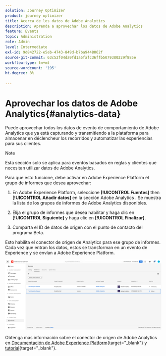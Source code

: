 ```yaml
---
solution: Journey Optimizer
product: journey optimizer
title: Acerca de los datos de Adobe Analytics
description: Aprenda a aprovechar los datos de Adobe Analytics
feature: Events
topic: Administration
role: Admin
level: Intermediate
exl-id: 9d842722-e5eb-4743-849d-b7ba9448062f
source-git-commit: 63c52f04da9fd1a5fafc36ffb5079380229f885e
workflow-type: tm+mt
source-wordcount: '195'
ht-degree: 8%

---
```


# Aprovechar los datos de Adobe Analytics{#analytics-data}

Puede aprovechar todos los datos de evento de comportamiento de Adobe Analytics que ya está capturando y transmitiendo a la plataforma para almacenar en déclencheur los recorridos y automatizar las experiencias para sus clientes.

>[!NOTE]
>
>Esta sección solo se aplica para eventos basados en reglas y clientes que necesitan utilizar datos de Adobe Analytics.

Para que esto funcione, debe activar en Adobe Experience Platform el grupo de informes que desea aprovechar:

1. En Adobe Experience Platform, seleccione **[!UICONTROL Fuentes]** then **[!UICONTROL Añadir datos]** en la sección Adobe Analytics . Se muestra la lista de los grupos de informes de Adobe Analytics disponibles.

1. Elija el grupo de informes que desea habilitar y haga clic en **[!UICONTROL Siguiente]** y haga clic en **[!UICONTROL Finalizar]**.

1. Comparta el ID de datos de origen con el punto de contacto del programa Beta.

Esto habilita el conector de origen de Analytics para ese grupo de informes. Cada vez que entran los datos, estos se transforman en un evento de Experience y se envían a Adobe Experience Platform.

![](assets/jo-event9.png)

Obtenga más información sobre el conector de origen de Adobe Analytics en  [Documentación de Adobe Experience Platform](https://experienceleague.adobe.com/docs/experience-platform/sources/connectors/adobe-applications/analytics.html?lang=es){target=&quot;_blank&quot;} y [tutorial](https://experienceleague.adobe.com/docs/experience-platform/sources/ui-tutorials/create/adobe-applications/analytics.html?lang=es){target=&quot;_blank&quot;}.

